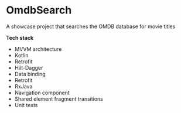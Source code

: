  
# OmdbSearch


A showcase project that searches the OMDB database for movie titles


**Tech stack**
* MVVM architecture
* Kotlin
* Retrofit 
* Hilt-Dagger
* Data binding
* Retrofit
* RxJava 
* Navigation component
* Shared element fragment transitions
* Unit tests
